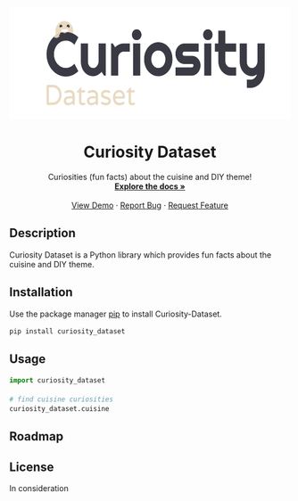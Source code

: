 <!-- PROJECT SHIELDS -->


<!-- PROJECT LOGO -->
<br />
<p align="center">
  <a href="https://github.com/Mr-Vicente/Curiosity-Dataset">
    <img src="repo_images/curiosity_logo.png" alt="Logo" height="200">
  </a>

  <h1 align="center">Curiosity Dataset</h1>

  <p align="center">
    Curiosities (fun facts) about the cuisine and DIY theme!
    <br />
    <a href="https://github.com/Mr-Vicente/Curiosity-Dataset"><strong>Explore the docs »</strong></a>
    <br />
    <br />
    <a href="https://github.com/Mr-Vicente/Curiosity-Dataset">View Demo</a>
    ·
    <a href="https://github.com/Mr-Vicente/Curiosity-Dataset/issues">Report Bug</a>
    ·
    <a href="https://github.com/Mr-Vicente/Curiosity-Dataset/issues">Request Feature</a>
  </p>
</p>

## Description

Curiosity Dataset is a Python library which provides fun facts about the cuisine and DIY theme.

## Installation

Use the package manager [pip](https://pip.pypa.io/en/stable/) to install Curiosity-Dataset.

```bash
pip install curiosity_dataset
```

## Usage

```python
import curiosity_dataset

# find cuisine curiosities
curiosity_dataset.cuisine
```

## Roadmap


## License
In consideration